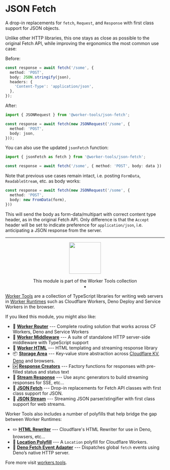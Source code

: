 # JSON Fetch

A drop-in replacements for `fetch`, `Request`, and `Response` with first class support for JSON objects.

Unlike other HTTP libraries, this one stays as close as possible to the original Fetch API, 
while improving the ergonomics the most common use case:

Before:

```ts
const response = await fetch('/some', { 
  method: 'POST',
  body: JSON.stringify(json), 
  headers: {
    'Content-Type': 'application/json',
  },
});
```

After:

```ts
import { JSONRequest } from '@worker-tools/json-fetch';

const response = await fetch(new JSONRequest('/some', { 
  method: 'POST', 
  body: json,
}));
```

You can also use the updated `jsonFetch` function:

```ts
import { jsonFetch as fetch } from '@worker-tools/json-fetch';

const response = await fetch('/some', { method: 'POST', body: data })
```

Note that previous use cases remain intact, i.e. posting `FormData`, `ReadableStream`, etc. as body works:

```ts
const response = await fetch(new JSONRequest('/some', { 
  method: 'POST', 
  body: new FromData(form),
}))
```

This will send the body as form-data/multipart with correct content type header, as in the original Fetch API. 
Only difference is that the `Accept` header will be set to indicate preference for `application/json`, i.e. anticipating a JSON response from the server.

--------

<p align="center"><a href="https://workers.tools"><img src="https://workers.tools/assets/img/logo.svg" width="100" height="100" /></a>
<p align="center">This module is part of the Worker Tools collection<br/>⁕

[Worker Tools](https://workers.tools) are a collection of TypeScript libraries for writing web servers in [Worker Runtimes](https://workers.js.org) such as Cloudflare Workers, Deno Deploy and Service Workers in the browser. 

If you liked this module, you might also like:

- 🧭 [__Worker Router__][router] --- Complete routing solution that works across CF Workers, Deno and Service Workers
- 🔋 [__Worker Middleware__][middleware] --- A suite of standalone HTTP server-side middleware with TypeScript support
- 📄 [__Worker HTML__][html] --- HTML templating and streaming response library
- 📦 [__Storage Area__][kv-storage] --- Key-value store abstraction across [Cloudflare KV][cloudflare-kv-storage], [Deno][deno-kv-storage] and browsers.
- 🆗 [__Response Creators__][response-creators] --- Factory functions for responses with pre-filled status and status text
- 🎏 [__Stream Response__][stream-response] --- Use async generators to build streaming responses for SSE, etc...
- 🥏 [__JSON Fetch__][json-fetch] --- Drop-in replacements for Fetch API classes with first class support for JSON.
- 🦑 [__JSON Stream__][json-stream] --- Streaming JSON parser/stingifier with first class support for web streams.

Worker Tools also includes a number of polyfills that help bridge the gap between Worker Runtimes:
- ✏️ [__HTML Rewriter__][html-rewriter] --- Cloudflare's HTML Rewriter for use in Deno, browsers, etc...
- 📍 [__Location Polyfill__][location-polyfill] --- A `Location` polyfill for Cloudflare Workers.
- 🦕 [__Deno Fetch Event Adapter__][deno-fetch-event-adapter] --- Dispatches global `fetch` events using Deno’s native HTTP server.

[router]: https://workers.tools/router
[middleware]: https://workers.tools/middleware
[html]: https://workers.tools/html
[kv-storage]: https://workers.tools/kv-storage
[cloudflare-kv-storage]: https://workers.tools/cloudflare-kv-storage
[deno-kv-storage]: https://workers.tools/deno-kv-storage
[kv-storage-polyfill]: https://workers.tools/kv-storage-polyfill
[response-creators]: https://workers.tools/response-creators
[stream-response]: https://workers.tools/stream-response
[json-fetch]: https://workers.tools/json-fetch
[json-stream]: https://workers.tools/json-stream
[request-cookie-store]: https://workers.tools/request-cookie-store
[extendable-promise]: https://workers.tools/extendable-promise
[html-rewriter]: https://workers.tools/html-rewriter
[location-polyfill]: https://workers.tools/location-polyfill
[deno-fetch-event-adapter]: https://workers.tools/deno-fetch-event-adapter

Fore more visit [workers.tools](https://workers.tools).
